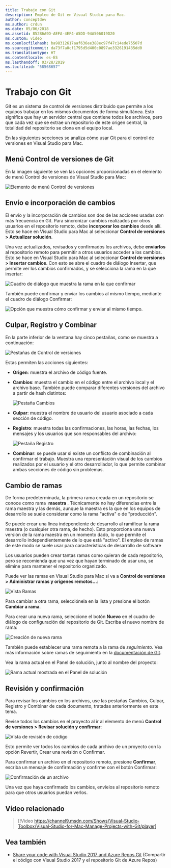 ```yaml
---
title: Trabajo con Git
description: Empleo de Git en Visual Studio para Mac.
author: conceptdev
ms.author: crdun
ms.date: 05/06/2018
ms.assetid: 852B6A9D-AEFA-4EF4-A5DD-94A506019D20
ms.custom: video
ms.openlocfilehash: ba98312617aaf636ee388ec97f47c14ede75507d
ms.sourcegitcommit: da73f7a0cf1795d5d400c0897ae3326191435dd0
ms.translationtype: HT
ms.contentlocale: es-ES
ms.lasthandoff: 03/28/2019
ms.locfileid: "58568657"
---
```

# <a name="working-with-git"></a>Trabajo con Git

Git es un sistema de control de versiones distribuido que permite a los equipos trabajar en los mismos documentos de forma simultánea. Esto significa que hay un servidor central que contiene todos los archivos, pero que cada vez que se extrae un repositorio de este origen central, la totalidad del repositorio se clona en el equipo local.

En las siguientes secciones se analiza cómo usar Git para el control de versiones en Visual Studio para Mac.

## <a name="git-version-control-menu"></a>Menú Control de versiones de Git

En la imagen siguiente se ven las opciones proporcionadas en el elemento de menú Control de versiones de Visual Studio para Mac:

![Elemento de menú Control de versiones](media/version-control-gitVersionControlMenu.png)

## <a name="push-and-pull"></a>Envío e incorporación de cambios

El envío y la incorporación de cambios son dos de las acciones usadas con más frecuencia en Git. Para sincronizar cambios realizados por otros usuarios en el repositorio remoto, debe **incorporar los cambios** desde allí. Esto se hace en Visual Studio para Mac al seleccionar **Control de versiones > Actualizar solución**.

Una vez actualizados, revisados y confirmados los archivos, debe **enviarlos** al repositorio remoto para permitir a otros usuarios acceder a los cambios. Esto se hace en Visual Studio para Mac al seleccionar **Control de versiones > Insertar cambios**. Con esto se abre el cuadro de diálogo Insertar, que permite ver los cambios confirmados, y se selecciona la rama en la que insertar:

![Cuadro de diálogo que muestra la rama en la que confirmar](media/version-control-gitPush.png)

También puede confirmar y enviar los cambios al mismo tiempo, mediante el cuadro de diálogo Confirmar:

![Opción que muestra cómo confirmar y enviar al mismo tiempo.](media/version-control-commitPush.png)

## <a name="blame-log-and-merge"></a>Culpar, Registro y Combinar

En la parte inferior de la ventana hay cinco pestañas, como se muestra a continuación:

![Pestañas de Control de versiones](media/version-control-gitTabs.png)

Estas permiten las acciones siguientes:

* **Origen**: muestra el archivo de código fuente.
* **Cambios**: muestra el cambio en el código entre el archivo local y el archivo base. También puede comparar diferentes versiones del archivo a partir de hash distintos:

    ![Pestaña Cambios](media/version-control-gitChange.png)

* **Culpar**: muestra el nombre de usuario del usuario asociado a cada sección de código.
* **Registro**: muestra todas las confirmaciones, las horas, las fechas, los mensajes y los usuarios que son responsables del archivo:

    ![Pestaña Registro](media/version-control-gitLog.png)

* **Combinar**: se puede usar si existe un conflicto de combinación al confirmar el trabajo. Muestra una representación visual de los cambios realizados por el usuario y el otro desarrollador, lo que permite combinar ambas secciones de código sin problemas.

## <a name="switching-branches"></a>Cambio de ramas

De forma predeterminada, la primera rama creada en un repositorio se conoce como rama  **maestra** . Técnicamente no hay diferencias entre la rama maestra y las demás, aunque la maestra es la que en los equipos de desarrollo se suele considerar como la rama "activa" o de "producción".

Se puede crear una línea independiente de desarrollo al ramificar la rama maestra (o cualquier otra rama, de hecho). Esto proporciona una nueva versión de la rama maestra en un momento dado, lo que permite el desarrollo independientemente de lo que está "activo". El empleo de ramas de este modo se suele usar para características de desarrollo de software

Los usuarios pueden crear tantas ramas como quieran de cada repositorio, pero se recomienda que una vez que hayan terminado de usar una, se elimine para mantener el repositorio organizado.

Puede ver las ramas en Visual Studio para Mac si va a **Control de versiones > Administrar ramas y orígenes remotos...**:

![Vista Ramas](media/version-control-gitBranch2.png)

Para cambiar a otra rama, selecciónela en la lista y presione el botón **Cambiar a rama**.

Para crear una nueva rama, seleccione el botón **Nuevo** en el cuadro de diálogo de configuración del repositorio de Git. Escriba el nuevo nombre de rama:

![Creación de nueva rama](media/version-control-gitBranch.png)

También puede establecer una rama remota a la rama de _seguimiento_. Vea más información sobre ramas de seguimiento en la [documentación de Git](https://git-scm.com/book/en/v2/Git-Branching-Remote-Branches#Tracking-Branches).

Vea la rama actual en el Panel de solución, junto al nombre del proyecto:

 ![Rama actual mostrada en el Panel de solución](media/version-control-gitBranchName.png)

## <a name="reviewing-and-committing"></a>Revisión y confirmación

Para revisar los cambios en los archivos, use las pestañas Cambios, Culpar, Registro y Combinar de cada documento, tratadas anteriormente en este tema.

Revise todos los cambios en el proyecto al ir al elemento de menú **Control de versiones > Revisar solución y confirmar**:

![Vista de revisión de código](media/version-control-gitReviewCommit.png)

Esto permite ver todos los cambios de cada archivo de un proyecto con la opción Revertir, Crear una revisión o Confirmar.

Para confirmar un archivo en el repositorio remoto, presione **Confirmar**, escriba un mensaje de confirmación y confirme con el botón Confirmar:

![Confirmación de un archivo](media/version-control-gitCommit.png)

Una vez que haya confirmado los cambios, envíelos al repositorio remoto para que otros usuarios puedan verlos.

## <a name="related-video"></a>Vídeo relacionado

> [!Video https://channel9.msdn.com/Shows/Visual-Studio-Toolbox/Visual-Studio-for-Mac-Manage-Projects-with-Git/player]

## <a name="see-also"></a>Vea también

* [Share your code with Visual Studio 2017 and Azure Repos Git](/azure/devops/repos/git/share-your-code-in-git-vs-2017) (Compartir el código con Visual Studio 2017 y el repositorio Git de Azure Repos)
